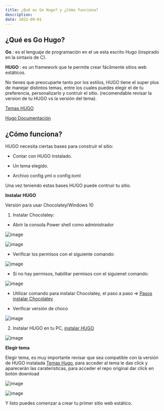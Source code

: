```yaml
---
title: ¿Qué es Go Hugo? y ¿Cómo funciona?
description: 
date: 2022-09-01
---
```


## ¿Qué es Go Hugo?

__Go__ : es el lenguaje de programación en el ue esta escrito Hugo (inspirado en la sintaxis de C).

__HUGO__ : es un framework que te permite crear fácilmente sitios web estáticos.

No tienes que preocuparte tanto por los estilos, HUGO tiene el super plus de manejar distintos temas, entre los cuales puedes elegir el de tu preferencia, personalizarlo y contruir el sitio. (recomendable revisar la version de tu HUGO vs la versión del tema).

[Temas HUGO](https://themes.gohugo.io) 

[Hugo Documentación](https://gohugo.io)


## ¿Cómo funciona?

HUGO necesita ciertas bases para construir el sitio: 

- Contar con HUGO instalado.

- Un tema elegido.

- Archivo config.yml o config.toml

Una vez teniendo estas bases HUGO puede contruir tu sitio.


__Instalar HUGO__

Versión para usar Chocolatey/Windows 10

1. Instalar Chocolatey:

- Abrir la consola Power shell como administrador
  
![image](https://user-images.githubusercontent.com/99162884/183562740-5a8df3f1-3133-4df3-bec2-fdc3ca1baa42.png)

![image](https://user-images.githubusercontent.com/99162884/183562670-a96af9fc-cc00-408d-a0fc-9934276e4311.png)


- Verificar los permisos con el siguiente comando:
  
![image](https://user-images.githubusercontent.com/99162884/183562869-efb23c0a-6cf5-4b82-ab34-c42c07752be2.png)

- Si no hay permisos, habilitar permisos con el siguienet comando:
    
![image](https://user-images.githubusercontent.com/99162884/183562989-823062bd-4b2b-4094-92a4-73b456864fd4.png)
    
- Utilizar comando para instalar Chocolatey, el paso a paso => [Pasos instalar Chocolatey](https://gohugo.io/getting-started/installing/)
  
- Verificar versión de choco
    
![image](https://user-images.githubusercontent.com/99162884/183563441-02d20d16-adff-42b8-8da6-b47e18dda42d.png)

    

2. Instalar HUGO en tu PC, 
[instalar HUGO](https://gohugo.io/getting-started/installing/)

![image](https://user-images.githubusercontent.com/99162884/183563531-6036200e-d8d5-492d-a131-e879aacae2a1.png)



__Elegir tema__

Elegir tema, es muy importante revisar que sea compatible con la versión de HUGO instalada [Temas Hugo](https://themes.gohugo.io), para acceder al tema le das click y aparecerán las carateristicas, para acceder el repo original dar click en botón download

![image](https://user-images.githubusercontent.com/99162884/183565145-f4f8efb4-b407-4fe2-bf1e-375c3fc7c5ee.png)

![image](https://user-images.githubusercontent.com/99162884/183565439-e2e331d0-c2d1-4218-89e1-063b80e67b7d.png)

Y listo puedes comenzar a crear tu primer sitio web estático.